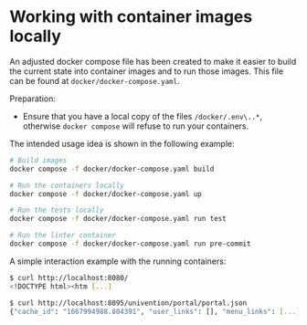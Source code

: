 # Working with container images locally

An adjusted docker compose file has been created to make it easier to build the
current state into container images and to run those images. This file can be found at
`docker/docker-compose.yaml`.

Preparation:

- Ensure that you have a local copy of the files `/docker/.env\..*`, otherwise
  `docker compose` will refuse to run your containers.

The intended usage idea is shown in the following example:

```sh
# Build images
docker compose -f docker/docker-compose.yaml build

# Run the containers locally
docker compose -f docker/docker-compose.yaml up

# Run the tests locally
docker compose -f docker/docker-compose.yaml run test

# Run the linter container
docker compose -f docker/docker-compose.yaml run pre-commit
```

A simple interaction example with the running containers:

```sh
$ curl http://localhost:8080/
<!DOCTYPE html><htm [...]

$ curl http://localhost:8095/univention/portal/portal.json
{"cache_id": "1667994988.804391", "user_links": [], "menu_links": [...]
```
